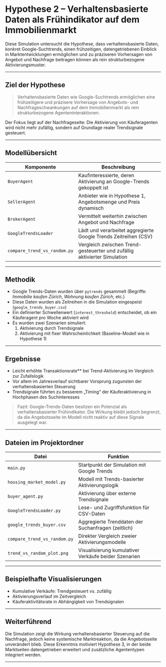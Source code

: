 # Hypothese 2 – Verhaltensbasierte Daten als Frühindikator auf dem Immobilienmarkt

Diese Simulation untersucht die Hypothese, dass verhaltensbasierte Daten, konkret Google-Suchtrends, einen frühzeitigen, datengetriebenen Einblick in Marktentwicklungen ermöglichen und zu präziseren Vorhersagen von Angebot und Nachfrage beitragen können als rein strukturbezogene Aktivierungsmuster.

---

## Ziel der Hypothese

> Verhaltensbasierte Daten wie Google-Suchtrends ermöglichen eine frühzeitigere und präzisere Vorhersage von Angebots- und Nachfrageschwankungen auf dem Immobilienmarkt als rein strukturbezogene Agenteninteraktionen.

Der Fokus liegt auf der Nachfrageseite: Die Aktivierung von Käuferagenten wird nicht mehr zufällig, sondern auf Grundlage realer Trendsignale gesteuert.

---

## Modellübersicht

| Komponente         | Beschreibung                                                                 |
|---------------------|-----------------------------------------------------------------------------|
| `BuyerAgent`        | Kaufinteressierte, deren Aktivierung an Google-Trends gekoppelt ist         |
| `SellerAgent`       | Anbieter wie in Hypothese 1, Angebotsmenge und Preis dynamisch               |
| `BrokerAgent`       | Vermittelt weiterhin zwischen Angebot und Nachfrage                          |
| `GoogleTrendsLoader`| Lädt und verarbeitet aggregierte Google Trends Zeitreihen (CSV)              |
| `compare_trend_vs_random.py` | Vergleich zwischen Trend-gesteuerter und zufällig aktivierter Simulation |

---

## Methodik

- Google Trends-Daten wurden über `pytrends` gesammelt (Begriffe: *Immobilie kaufen Zürich*, *Wohnung kaufen Zürich*, etc.)
- Diese Daten wurden als Zeitreihen in die Simulation eingespeist (`google_trends_buyer.csv`)
- Ein definierter Schwellenwert (`interest_threshold`) entscheidet, ob ein Käuferagent pro Woche aktiviert wird
- Es wurden zwei Szenarien simuliert:
  1. Aktivierung durch Trendsignale
  2. Aktivierung mit fixer Wahrscheinlichkeit (Baseline-Modell wie in Hypothese 1)

---

## Ergebnisse

- Leicht erhöhte Transaktionsrate** bei Trend-Aktivierung im Vergleich zur Zufallslogik
- Vor allem im Jahresverlauf sichtbarer Vorsprung zugunsten der verhaltensbasierten Steuerung
- Trendsignale führten zu besserem „Timing“ der Käuferaktivierung in Hochphasen des Suchinteresses

> Fazit: Google-Trends-Daten besitzen ein Potenzial als verhaltensbasierter Frühindikator. Die Wirkung bleibt jedoch begrenzt, da die Angebotsseite im Modell nicht reaktiv auf diese Signale ausgelegt war.

---

## Dateien im Projektordner

| Datei                          | Funktion                                               |
|--------------------------------|--------------------------------------------------------|
| `main.py`                      | Startpunkt der Simulation mit Google Trends            |
| `housing_market_model.py`      | Modell mit Trends-basierter Aktivierungslogik          |
| `buyer_agent.py`               | Aktivierung über externe Trendsignale                  |
| `GoogleTrendsLoader.py`        | Lese- und Zugriffsfunktion für CSV-Daten               |
| `google_trends_buyer.csv`      | Aggregierte Trenddaten der Suchanfragen (zeitlich)     |
| `compare_trend_vs_random.py`   | Direkter Vergleich zweier Aktivierungsmodelle          |
| `trend_vs_random_plot.png`     | Visualisierung kumulativer Verkäufe beider Szenarien   |

---

## Beispielhafte Visualisierungen

- Kumulative Verkäufe: Trendgesteuert vs. zufällig
- Aktivierungsverlauf im Zeitvergleich
- Käuferaktivitätsrate in Abhängigkeit von Trendsignalen

---

## Weiterführend

Die Simulation zeigt die Wirkung verhaltensbasierter Steuerung auf die Nachfrage, jedoch keine systemische Marktreaktion, da die Angebotsseite unverändert blieb. Diese Erkenntnis motiviert Hypothese 3, in der beide Marktseiten datengetrieben erweitert und zusätzliche Agententypen integriert werden.

---
